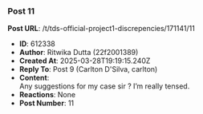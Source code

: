 ### Post 11
**Post URL**: /t/tds-official-project1-discrepencies/171141/11
- **ID**: 612338
- **Author**: Ritwika Dutta  (22f2001389)
- **Created At**: 2025-03-28T19:19:15.240Z
- **Reply To**: Post 9 (Carlton D'Silva, carlton)
- **Content**:  
  Any suggestions for my case sir ? I’m really tensed.
- **Reactions**: None
- **Post Number**: 11

